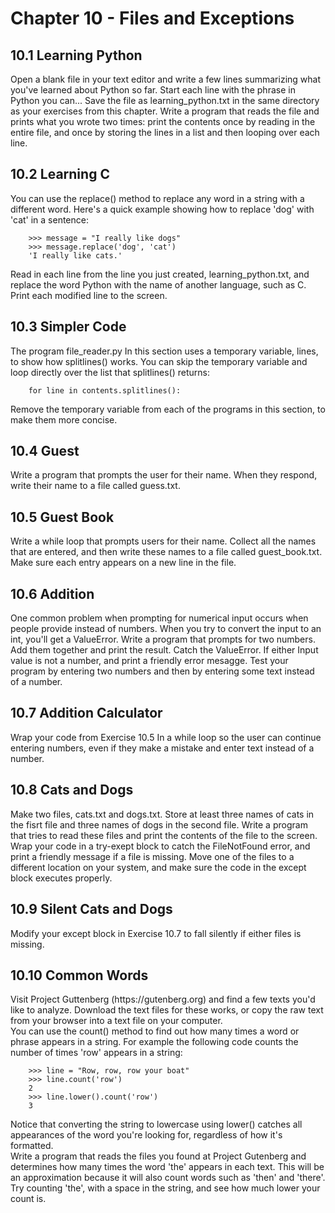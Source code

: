 <h1>Chapter 10 - Files and Exceptions</h1>

<h2>10.1 Learning Python</h2>
<p>
    Open a blank file in your text editor and write a few lines summarizing 
    what you've learned about Python so far. Start each line with the phrase 
    in Python you can... Save the file as learning_python.txt in the same 
    directory as your exercises from this chapter. Write a program that reads 
    the file and prints what you wrote two times: print the contents once by 
    reading in the entire file, and once by storing the lines in a list and 
    then looping over each line. 
</p>

<h2>10.2 Learning C</h2>
<p>
    You can use the replace() method to replace any word in a string with a 
    different word. Here's a quick example showing how to replace 'dog' with 
    'cat' in a sentence: 

        >>> message = "I really like dogs" 
        >>> message.replace('dog', 'cat') 
        'I really like cats.' 

   Read in each line from the line you just created, learning_python.txt, and 
    replace the word Python with the name of another language, such as C. Print 
    each modified line to the screen. 
</p>

<h2>10.3 Simpler Code</h2>
<p>
    The program file_reader.py In this section uses a temporary variable, lines, 
    to show how splitlines() works. You can skip the temporary variable and loop 
    directly over the list that splitlines() returns: 

        for line in contents.splitlines():

   Remove the temporary variable from each of the programs in this section, to 
   make them more concise.
</p>

<h2>10.4 Guest</h2>
<p>
    Write a program that prompts the user for their name. When they respond, write
    their name to a file called guess.txt.
</p>

<h2>10.5 Guest Book</h2>
<p>
    Write a while loop that prompts users for their name. Collect all the names that 
    are entered, and then write these names to a file called guest_book.txt. Make 
    sure each entry appears on a new line in the file.
</p>

<h2>10.6 Addition</h2>
<p>
    One common problem when prompting for numerical input occurs when people provide 
    instead of numbers. When you try to convert the input to an int, you'll get a 
    ValueError. Write a program that prompts for two numbers. Add them together and
    print the result. Catch the ValueError. If either Input value is not a number, 
    and print a friendly error mesagge. Test your program by entering two numbers and 
    then by entering some text instead of a number.
</p>

<h2>10.7 Addition Calculator</h2>
<p>
    Wrap your code from Exercise 10.5 In a while loop so the user can continue entering 
    numbers, even if they make a mistake and enter text instead of a number.
</p>

<h2>10.8 Cats and Dogs</h2>
<p>
    Make two files, cats.txt and dogs.txt. Store at least three names of cats in the 
    fisrt file and three names of dogs in the second file. Write a program that tries 
    to read these files and print the contents of the file to the screen. Wrap your 
    code in a try-exept block to catch the FileNotFound error, and print a friendly 
    message if a file is missing. Move one of the files to a different location on 
    your system, and make sure the code in the except block executes properly. 
</p>

<h2>10.9 Silent Cats and Dogs</h2>
<p>
    Modify your except block in Exercise 10.7 to fall silently if either files is missing.
</p>

<h2>10.10 Common Words</h2>
<p>
    Visit Project Guttenberg (https://gutenberg.org) and find a few texts you'd like 
    to analyze. Download the text files for these works, or copy the raw text from your 
    browser into a text file on your computer.<br>
    You can use the count() method to find out how many times a word or phrase appears
    in a string. For example the following code counts the number of times 'row' appears 
    in a string: 
    
        >>> line = "Row, row, row your boat"
        >>> line.count('row')
        2
        >>> line.lower().count('row')
        3

   Notice that converting the string to lowercase using lower() catches all appearances of
    the word you're looking for, regardless of how it's formatted.<br>
    Write a program that reads the files you found at Project Gutenberg and determines how 
    many times the word 'the' appears in each text. This will be an approximation because 
    it will also count words such as 'then' and 'there'. Try counting 'the', with a space 
    in the string, and see how much lower your count is.
</p>